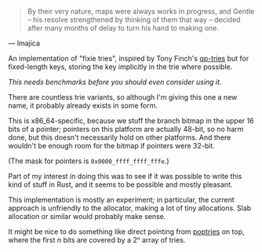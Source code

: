 
> By their very nature, maps were always works in progress, and Gentle
> – his resolve strengthened by thinking of them that way – decided
> after many months of delay to turn his hand to making one.

  — Imajica

An implementation of "fixie tries", inspired by Tony Finch's
[qp-tries] but for fixed-length keys, storing the key implicitly in
the trie where possible.

*This needs benchmarks before you should even consider using it.*

There are countless trie variants, so although I'm giving this one a
new name, it probably already exists in some form.

This is x86_64-specific, because we stuff the branch bitmap in the
upper 16 bits of a pointer; pointers on this platform are actually
48-bit, so no harm done, but this doesn't necessarily hold on other
platforms.  And there wouldn't be enough room for the bitmap if
pointers were 32-bit.

(The mask for pointers is `0x0000_ffff_ffff_fffe`.)

Part of my interest in doing this was to see if it was possible to
write this kind of stuff in Rust, and it seems to be possible and
mostly pleasant.

This implementation is mostly an experiment; in particular, the
current approach is unfriendly to the allocator, making a lot of tiny
allocations.  Slab allocation or similar would probably make sense.

It might be nice to do something like direct pointing from [poptries]
on top, where the first _n_ bits are covered by a 2ⁿ array of tries.

[qp-tries]: http://dotat.at/prog/qp/
[poptries]: http://conferences.sigcomm.org/sigcomm/2015/pdf/papers/p57.pdf
